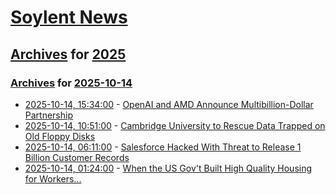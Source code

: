 # [Soylent News](../../../README.md)

## [Archives](../../index.md) for [2025](../index.md)

### [Archives](../../index.md) for [2025-10-14](index.md)

* [2025-10-14, 15:34:00](https://soylentnews.org/article.pl?sid=25/10/13/0319211&from=rss) - [OpenAI and AMD Announce Multibillion-Dollar Partnership](https://soylentnews.org/article.pl?sid=25/10/13/0319211&from=rss)
* [2025-10-14, 10:51:00](https://soylentnews.org/article.pl?sid=25/10/13/0313201&from=rss) - [Cambridge University to Rescue Data Trapped on Old Floppy Disks](https://soylentnews.org/article.pl?sid=25/10/13/0313201&from=rss)
* [2025-10-14, 06:11:00](https://soylentnews.org/article.pl?sid=25/10/12/1454236&from=rss) - [Salesforce Hacked With Threat to Release 1 Billion Customer Records](https://soylentnews.org/article.pl?sid=25/10/12/1454236&from=rss)
* [2025-10-14, 01:24:00](https://soylentnews.org/article.pl?sid=25/10/12/1446251&from=rss) - [When the US Gov't Built High Quality Housing for Workers...](https://soylentnews.org/article.pl?sid=25/10/12/1446251&from=rss)
